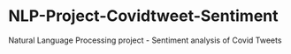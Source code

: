 # NLP-Project-Covidtweet-Sentiment
Natural Language Processing project - Sentiment analysis of Covid Tweets
